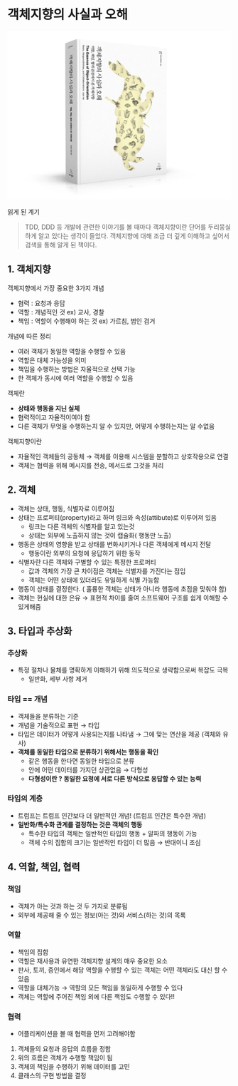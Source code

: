# 객체지향의 사실과 오해

![](https://raw.githubusercontent.com/dyparkkk/TIL/main/book/img/객체지향의사실과오해00.png)

읽게 된 계기

> TDD, DDD 등 개발에 관련한 이야기를 볼 때마다 객체지향이란 단어를 두리뭉실하게 알고 있다는 생각이 들었다. 
객체지향에 대해 조금 더 깊게 이해하고 싶어서 검색을 통해 알게 된 책이다.
>

## 1. 객체지향

객체지향에서 가장 중요한 3가지 개념

- 협력 : 요청과 응답
- 역할 : 개념적인 것 ex) 교사, 경찰
- 책임 : 역할이 수행해야 하는 것 ex) 가르침, 범인 검거

개념에 따른 정리 

- 여러 객체가 동일한 역할을 수행할 수 있음
- 역할은 대체 가능성을 의미
- 책임을 수행하는 방법은 자율적으로 선택 가능
- 한 객체가 동시에 여러 역할을 수행할 수 있음

객체란

- **상태와 행동을 지닌 실체**
- 협력적이고 자율적이여야 함
- 다른 객체가 무엇을 수행하는지 알 수 있지만, 어떻게 수행하는지는 알 수없음

객체지향이란

- 자율적인 객체들의 공동체 → 객체를 이용해 시스템을 분할하고 상호작용으로 연결
- 객체는 협력을 위해 메시지를 전송, 메서드로 그것을 처리

## 2. 객체

- 객체는 상태, 행동, 식별자로 이루어짐
- 상태는 프로퍼티(property)라고 하며 링크와 속성(attibute)로 이루어져 있음
    - 링크는 다른 객체의 식별자를 알고 있는것
    - 상태는 외부에 노출하지 않는 것이 캡슐화( 행동만 노출)
- 행동은 상태의 영향을 받고 상태를 변화시키거나 다른 객체에게 메시지 전달
    - 행동이란 외부의 요청에 응답하기 위한 동작
- 식별자란 다른 객체와 구별할 수 있는 특정한 프로퍼티
    - 값과 객체의 가장 큰 차이점은 객체는 식별자를 가진다는 점임
    - 객체는 어떤 상태에 있더라도 유일하게 식별 가능함
- 행동이 상태를 결정한다. ( 훌륭한 객체는 상태가 아니라 행동에 초점을 맞춰야 함)
- 객체는 현실에 대한 은유 → 표현적 차이를 줄여 소프트웨어 구조를 쉽게 이해할 수 있게해줌

## 3. 타입과 추상화

### 추상화

- 특정 절차나 물체를 명확하게 이해하기 위해 의도적으로 생략함으로써 복잡도 극복
    - 일반화, 세부 사항 제거

### 타입 == 개념

- 객체들을 분류하는 기준
- 개념을 기술적으로 표현 → 타입
- 타입은 데이터가 어떻게 사용되는지를 나타냄 → 그에 맞는 연산을 제공 (객체와 유사)
- **객체를 동일한 타입으로 분류하기 위해서는 행동을 확인**
    - 같은 행동을 한다면 동일한 타입으로 분류
    - 안에 어떤 데이터를 가지던 상관없음 → 다형성
    - **다형성이란 ? 동일한 요청에 서로 다른 방식으로 응답할 수 있는 능력**

### 타입의 계층

- 트럼프는 트럼프 인간보다 더 일반적인 개념! (트럼프 인간은 특수한 개념)
- **일반화/특수화 관계를 결정하는 것은 객체의 행동**
    - 특수한 타입의 객체는 일반적인 타입의 행동 + 알파의 행동이 가능
    - 객체 수의 집합의 크기는 일반적인 타입이 더 많음 → 반대이니 조심

## 4. 역할, 책임, 협력

### 책임

- 객체가 아는 것과 하는 것 두 가지로 분류됨
- 외부에 제공해 줄 수 있는 정보(아는 것)와 서비스(하는 것)의 목록

### 역할

- 책임의 집합
- 역할은 재사용과 유연한 객체지향 설계의 매우 중요한 요소
- 판사, 토끼, 증인에서 해당 역할을 수행할 수 있는 객체는 어떤 객체라도 대신 할 수 있음
- 역할을 대체가능 → 역할의 모든 책임을 동일하게 수행할 수 있다
- 객체는 역할에 주어진 책임 외에 다른 책임도 수행할 수 있다!!

### 협력

- 어플리케이션을 볼 때 협력을 먼저 고려해야함
1. 객체들의 요청과 응답의 흐름을 정함
2. 위의 흐름은 객체가 수행할 책임이 됨
3. 객체의 책임을 수행하기 위해 데이터를 고민
4. 클래스의 구현 방법을 결정